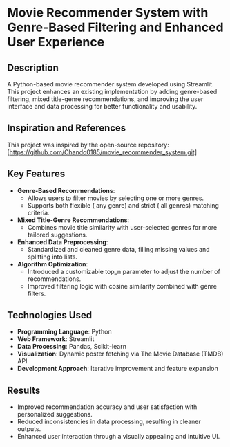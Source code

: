 # Movie Recommender System with Genre-Based Filtering and Enhanced User Experience

## Description
A Python-based movie recommender system developed using Streamlit. This project enhances an existing implementation by adding genre-based filtering, mixed title-genre recommendations, and improving the user interface and data processing for better functionality and usability.

## Inspiration and References
This project was inspired by the open-source repository: [https://github.com/Chando0185/movie_recommender_system.git]

## Key Features
- **Genre-Based Recommendations**: 
  - Allows users to filter movies by selecting one or more genres.
  - Supports both flexible ( any genre) and strict ( all genres) matching criteria.
- **Mixed Title-Genre Recommendations**: 
  - Combines movie title similarity with user-selected genres for more tailored suggestions.
- **Enhanced Data Preprocessing**:
  - Standardized and cleaned genre data, filling missing values and splitting into lists.
- **Algorithm Optimization**:
  - Introduced a customizable top_n parameter to adjust the number of recommendations.
  - Improved filtering logic with cosine similarity combined with genre filters.

## Technologies Used
- **Programming Language**: Python
- **Web Framework**: Streamlit
- **Data Processing**: Pandas, Scikit-learn
- **Visualization**: Dynamic poster fetching via The Movie Database (TMDB) API
- **Development Approach**: Iterative improvement and feature expansion

## Results
- Improved recommendation accuracy and user satisfaction with personalized suggestions.
- Reduced inconsistencies in data processing, resulting in cleaner outputs.
- Enhanced user interaction through a visually appealing and intuitive UI.
